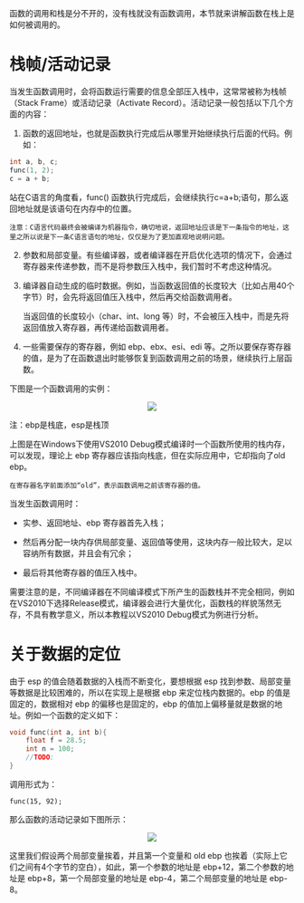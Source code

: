 函数的调用和栈是分不开的，没有栈就没有函数调用，本节就来讲解函数在栈上是如何被调用的。

# 栈帧/活动记录

当发生函数调用时，会将函数运行需要的信息全部压入栈中，这常常被称为栈帧（Stack Frame）或活动记录（Activate Record）。活动记录一般包括以下几个方面的内容：

1) 函数的返回地址，也就是函数执行完成后从哪里开始继续执行后面的代码。例如：

```c
int a, b, c;
func(1, 2);
c = a + b;
```

站在C语言的角度看，func() 函数执行完成后，会继续执行c=a+b;语句，那么返回地址就是该语句在内存中的位置。

    注意：C语言代码最终会被编译为机器指令，确切地说，返回地址应该是下一条指令的地址，这里之所以说是下一条C语言语句的地址，仅仅是为了更加直观地说明问题。

2) 参数和局部变量。有些编译器，或者编译器在开启优化选项的情况下，会通过寄存器来传递参数，而不是将参数压入栈中，我们暂时不考虑这种情况。

3) 编译器自动生成的临时数据。例如，当函数返回值的长度较大（比如占用40个字节）时，会先将返回值压入栈中，然后再交给函数调用者。

    当返回值的长度较小（char、int、long 等）时，不会被压入栈中，而是先将返回值放入寄存器，再传递给函数调用者。

4) 一些需要保存的寄存器，例如 ebp、ebx、esi、edi 等。之所以要保存寄存器的值，是为了在函数退出时能够恢复到函数调用之前的场景，继续执行上层函数。

下图是一个函数调用的实例：

<div align="center"><img src="https://cdn.jsdelivr.net/gh/lcekold/blogimage@main/c++note/59.jpg"></div>

注：ebp是栈底，esp是栈顶

上图是在Windows下使用VS2010 Debug模式编译时一个函数所使用的栈内存，可以发现，理论上 ebp 寄存器应该指向栈底，但在实际应用中，它却指向了old ebp。

    在寄存器名字前面添加“old”，表示函数调用之前该寄存器的值。

当发生函数调用时：

* 实参、返回地址、ebp 寄存器首先入栈；

* 然后再分配一块内存供局部变量、返回值等使用，这块内存一般比较大，足以容纳所有数据，并且会有冗余；

* 最后将其他寄存器的值压入栈中。

需要注意的是，不同编译器在不同编译模式下所产生的函数栈并不完全相同，例如在VS2010下选择Release模式，编译器会进行大量优化，函数栈的样貌荡然无存，不具有教学意义，所以本教程以VS2010 Debug模式为例进行分析。

# 关于数据的定位

由于 esp 的值会随着数据的入栈而不断变化，要想根据 esp 找到参数、局部变量等数据是比较困难的，所以在实现上是根据 ebp 来定位栈内数据的。ebp 的值是固定的，数据相对 ebp 的偏移也是固定的，ebp 的值加上偏移量就是数据的地址。例如一个函数的定义如下：

```c
void func(int a, int b){
    float f = 28.5;
    int n = 100;
    //TODO:
}
```

调用形式为：

    func(15, 92);

那么函数的活动记录如下图所示：

<div align="center"><img src="https://cdn.jsdelivr.net/gh/lcekold/blogimage@main/c++note/60.jpg"></div>

这里我们假设两个局部变量挨着，并且第一个变量和 old ebp 也挨着（实际上它们之间有4个字节的空白），如此，第一个参数的地址是 ebp+12，第二个参数的地址是 ebp+8，第一个局部变量的地址是 ebp-4，第二个局部变量的地址是 ebp-8。